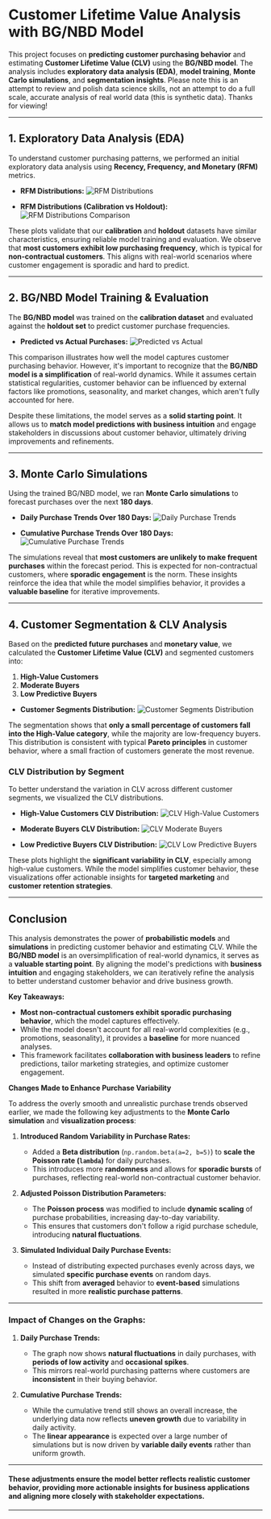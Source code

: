 # Customer Lifetime Value Analysis with BG/NBD Model

This project focuses on **predicting customer purchasing behavior** and estimating **Customer Lifetime Value (CLV)** using the **BG/NBD model**. The analysis includes **exploratory data analysis (EDA)**, **model training**, **Monte Carlo simulations**, and **segmentation insights**. Please note this is an attempt to review and polish data science skills, not an attempt to do a full scale, accurate analysis of real world data (this is synthetic data). Thanks for viewing!

---

## 1. Exploratory Data Analysis (EDA)

To understand customer purchasing patterns, we performed an initial exploratory data analysis using **Recency, Frequency, and Monetary (RFM)** metrics.

- **RFM Distributions:**
  ![RFM Distributions](outputs/eda_visualizations/rfm_distributions.png)

- **RFM Distributions (Calibration vs Holdout):**
  ![RFM Distributions Comparison](outputs/eda_visualizations/rfm_distributions_comparison.png)

These plots validate that our **calibration** and **holdout** datasets have similar characteristics, ensuring reliable model training and evaluation. We observe that **most customers exhibit low purchasing frequency**, which is typical for **non-contractual customers**. This aligns with real-world scenarios where customer engagement is sporadic and hard to predict.

---

## 2. BG/NBD Model Training & Evaluation

The **BG/NBD model** was trained on the **calibration dataset** and evaluated against the **holdout set** to predict customer purchase frequencies.

- **Predicted vs Actual Purchases:**
  ![Predicted vs Actual](outputs/eda_visualizations/predicted_vs_actual.png)

This comparison illustrates how well the model captures customer purchasing behavior. However, it's important to recognize that the **BG/NBD model is a simplification** of real-world dynamics. While it assumes certain statistical regularities, customer behavior can be influenced by external factors like promotions, seasonality, and market changes, which aren't fully accounted for here.

Despite these limitations, the model serves as a **solid starting point**. It allows us to **match model predictions with business intuition** and engage stakeholders in discussions about customer behavior, ultimately driving improvements and refinements.

---

## 3. Monte Carlo Simulations

Using the trained BG/NBD model, we ran **Monte Carlo simulations** to forecast purchases over the next **180 days**.

- **Daily Purchase Trends Over 180 Days:**
  ![Daily Purchase Trends](outputs/eda_visualizations/daily_purchase_trends_actual.png)

- **Cumulative Purchase Trends Over 180 Days:**
  ![Cumulative Purchase Trends](outputs/eda_visualizations/cumulative_purchase_trends_actual.png)

The simulations reveal that **most customers are unlikely to make frequent purchases** within the forecast period. This is expected for non-contractual customers, where **sporadic engagement** is the norm. These insights reinforce the idea that while the model simplifies behavior, it provides a **valuable baseline** for iterative improvements.

---

## 4. Customer Segmentation & CLV Analysis

Based on the **predicted future purchases** and **monetary value**, we calculated the **Customer Lifetime Value (CLV)** and segmented customers into:

1. **High-Value Customers**
2. **Moderate Buyers**
3. **Low Predictive Buyers**

- **Customer Segments Distribution:**
  ![Customer Segments Distribution](outputs/eda_visualizations/customer_segments_distribution.png)

The segmentation shows that **only a small percentage of customers fall into the High-Value category**, while the majority are low-frequency buyers. This distribution is consistent with typical **Pareto principles** in customer behavior, where a small fraction of customers generate the most revenue.

### CLV Distribution by Segment

To better understand the variation in CLV across different customer segments, we visualized the CLV distributions.

- **High-Value Customers CLV Distribution:**
  ![CLV High-Value Customers](outputs/eda_visualizations/clv_boxplot_high-value_customers.png)

- **Moderate Buyers CLV Distribution:**
  ![CLV Moderate Buyers](outputs/eda_visualizations/clv_boxplot_moderate_buyers.png)

- **Low Predictive Buyers CLV Distribution:**
  ![CLV Low Predictive Buyers](outputs/eda_visualizations/clv_boxplot_low_predictive_buyers.png)

These plots highlight the **significant variability in CLV**, especially among high-value customers. While the model simplifies customer behavior, these visualizations offer actionable insights for **targeted marketing** and **customer retention strategies**.

---

## Conclusion

This analysis demonstrates the power of **probabilistic models** and **simulations** in predicting customer behavior and estimating CLV. While the **BG/NBD model** is an oversimplification of real-world dynamics, it serves as a **valuable starting point**. By aligning the model's predictions with **business intuition** and engaging stakeholders, we can iteratively refine the analysis to better understand customer behavior and drive business growth.

**Key Takeaways:**
- **Most non-contractual customers exhibit sporadic purchasing behavior**, which the model captures effectively.
- While the model doesn't account for all real-world complexities (e.g., promotions, seasonality), it provides a **baseline** for more nuanced analyses.
- This framework facilitates **collaboration with business leaders** to refine predictions, tailor marketing strategies, and optimize customer engagement.

**Changes Made to Enhance Purchase Variability**

To address the overly smooth and unrealistic purchase trends observed earlier, we made the following key adjustments to the **Monte Carlo simulation** and **visualization process**:

1. **Introduced Random Variability in Purchase Rates:**
   - Added a **Beta distribution** (`np.random.beta(a=2, b=5)`) to **scale the Poisson rate (`lambda`)** for daily purchases.
   - This introduces more **randomness** and allows for **sporadic bursts** of purchases, reflecting real-world non-contractual customer behavior.

2. **Adjusted Poisson Distribution Parameters:**
   - The **Poisson process** was modified to include **dynamic scaling** of purchase probabilities, increasing day-to-day variability.
   - This ensures that customers don't follow a rigid purchase schedule, introducing **natural fluctuations**.

3. **Simulated Individual Daily Purchase Events:**
   - Instead of distributing expected purchases evenly across days, we simulated **specific purchase events** on random days.
   - This shift from **averaged** behavior to **event-based** simulations resulted in more **realistic purchase patterns**.

---

### **Impact of Changes on the Graphs:**

1. **Daily Purchase Trends:**
   - The graph now shows **natural fluctuations** in daily purchases, with **periods of low activity** and **occasional spikes**.
   - This mirrors real-world purchasing patterns where customers are **inconsistent** in their buying behavior.

2. **Cumulative Purchase Trends:**
   - While the cumulative trend still shows an overall increase, the underlying data now reflects **uneven growth** due to variability in daily activity.
   - The **linear appearance** is expected over a large number of simulations but is now driven by **variable daily events** rather than uniform growth.

---

#### These adjustments ensure the model better reflects **realistic customer behavior**, providing more actionable insights for business applications and aligning more closely with **stakeholder expectations**.
---
